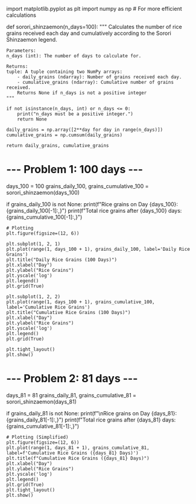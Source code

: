 import matplotlib.pyplot as plt
import numpy as np  # For more efficient calculations

def sorori_shinzaemon(n_days=100):
    """
    Calculates the number of rice grains received each day and cumulatively
    according to the Sorori Shinzaemon legend.

    Parameters:
    n_days (int): The number of days to calculate for.

    Returns:
    tuple: A tuple containing two NumPy arrays:
        - daily_grains (ndarray): Number of grains received each day.
        - cumulative_grains (ndarray): Cumulative number of grains received.
        Returns None if n_days is not a positive integer
    """

    if not isinstance(n_days, int) or n_days <= 0:
        print("n_days must be a positive integer.")
        return None

    daily_grains = np.array([2**day for day in range(n_days)])
    cumulative_grains = np.cumsum(daily_grains)

    return daily_grains, cumulative_grains

# --- Problem 1: 100 days ---
days_100 = 100
grains_daily_100, grains_cumulative_100 = sorori_shinzaemon(days_100)

if grains_daily_100 is not None:
    print(f"Rice grains on Day {days_100}: {grains_daily_100[-1]:,}")
    print(f"Total rice grains after {days_100} days: {grains_cumulative_100[-1]:,}")

    # Plotting
    plt.figure(figsize=(12, 6))

    plt.subplot(1, 2, 1)
    plt.plot(range(1, days_100 + 1), grains_daily_100, label='Daily Rice Grains')
    plt.title("Daily Rice Grains (100 Days)")
    plt.xlabel("Day")
    plt.ylabel("Rice Grains")
    plt.yscale('log')
    plt.legend()
    plt.grid(True)

    plt.subplot(1, 2, 2)
    plt.plot(range(1, days_100 + 1), grains_cumulative_100, label='Cumulative Rice Grains')
    plt.title("Cumulative Rice Grains (100 Days)")
    plt.xlabel("Day")
    plt.ylabel("Rice Grains")
    plt.yscale('log')
    plt.legend()
    plt.grid(True)

    plt.tight_layout()
    plt.show()

# --- Problem 2: 81 days ---
days_81 = 81
grains_daily_81, grains_cumulative_81 = sorori_shinzaemon(days_81)

if grains_daily_81 is not None:
    print(f"\nRice grains on Day {days_81}: {grains_daily_81[-1]:,}")
    print(f"Total rice grains after {days_81} days: {grains_cumulative_81[-1]:,}")

    # Plotting (Simplified)
    plt.figure(figsize=(12, 6))
    plt.plot(range(1, days_81 + 1), grains_cumulative_81, label=f'Cumulative Rice Grains ({days_81} Days)')
    plt.title(f"Cumulative Rice Grains ({days_81} Days)")
    plt.xlabel("Day")
    plt.ylabel("Rice Grains")
    plt.yscale('log')
    plt.legend()
    plt.grid(True)
    plt.tight_layout()
    plt.show()
